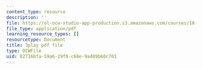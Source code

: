 ```yaml
---
content_type: resource
description: ''
file: https://ol-ocw-studio-app-production.s3.amazonaws.com/courses/18-01sc-single-variable-calculus-fall-2010/82716bfa59a629f0c68e9ad89b60c701_CMbvq16z0gA.pdf
file_type: application/pdf
learning_resource_types: []
resourcetype: Document
title: 3play pdf file
type: OCWFile
uid: 82716bfa-59a6-29f0-c68e-9ad89b60c701
---
```

